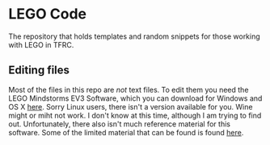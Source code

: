 # LEGO Code
The repository that holds templates and random snippets for those working with LEGO in TFRC.

## Editing files
Most of the files in this repo are *not* text files.  To edit them you need the LEGO Mindstorms EV3 Software, which you can download for Windows and OS X [here](https://www.lego.com/en-us/mindstorms/downloads/download-software).  Sorry Linux users, there isn't a version available for you.  Wine might or miht not work.  I don't know at this time, although I am trying to find out.  Unfortunately, there also isn't much reference material for this software.  Some of the limited material that can be found is found [here](https://www.lego.com/en-us/mindstorms/learn-to-program).

